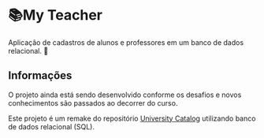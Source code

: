 # :books:My Teacher

Aplicação de cadastros de alunos e professores em um banco de dados relacional. :book:


## Informações

O projeto ainda está sendo desenvolvido conforme os desafios e novos conhecimentos são passados ao decorrer do curso. 

Este projeto é um remake do repositório [University Catalog](https://github.com/leoorlandin/UnivesityCatalog) utilizando banco de dados relacional (SQL).

<!-- ## Iniciando o projeto

- clone o repositório `git clone https://github.com/leoorlandin/UnivesityCatalog`
- vá até a raiz do projeto `cd /UnivesityCatalog`
- `npm install` para a instalação de todas as dependências da aplicação
- `npm start` para inicar o servidor e visualizar a aplicação em sua porta 5000

## Técnologias utilizadas

- HTML/CSS - Para criação e estilização dos conteúdos da aplicação
- [Nunjucks](https://mozilla.github.io/nunjucks) - Uma linguagem de templates rica e poderosa para JavaScript
- [NodeJS](https://nodejs.org/en/) - Para desenvolvimento do server side da aplicação

## Necessário para utilizar a aplicação

- [NodeJS](https://nodejs.org/en/)
- [NPM](https://www.npmjs.com/) ou qualquer outro gerenciador de pacotes de sua preferência -->